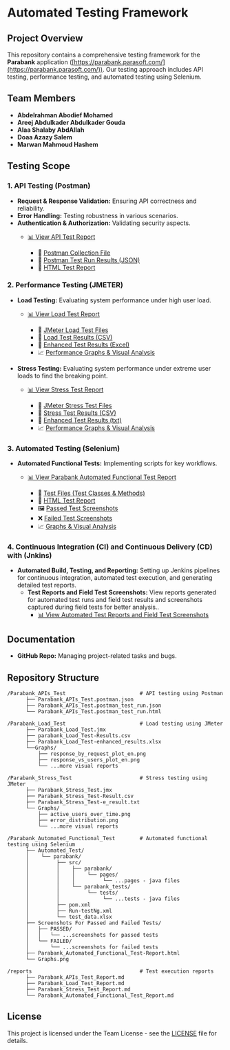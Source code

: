 # Automated Testing Framework

## Project Overview
This repository contains a comprehensive testing framework for the **Parabank** application ([https://parabank.parasoft.com/](https://parabank.parasoft.com/)). Our testing approach includes API testing, performance testing, and automated testing using Selenium.

## Team Members
- **Abdelrahman Abodief Mohamed**  
- **Areej Abdulkader Abdulkader Gouda**  
- **Alaa Shalaby AbdAllah**  
- **Doaa Azazy Salem**  
- **Marwan Mahmoud Hashem**  

## Testing Scope

### 1. API Testing (Postman)
- **Request & Response Validation:** Ensuring API correctness and reliability.
- **Error Handling:** Testing robustness in various scenarios.
- **Authentication & Authorization:** Validating security aspects.
  - [📊 View API Test Report](https://github.com/Abdelrahman-AA/Automated-Testing-Framework/blob/main/reports/Parabank_APIs_Test_Report.md)

       - 📁 [Postman Collection File](https://github.com/Abdelrahman-AA/Automated-Testing-Framework/blob/main/Parabank_APIs_Test/Parabank_APIs_Test.postman.json)
       - 📄 [Postman Test Run Results (JSON)](https://github.com/Abdelrahman-AA/Automated-Testing-Framework/blob/main/Parabank_APIs_Test/Parabank_APIs_Test.postman_test_run.json)
       - 🧾 [HTML Test Report](https://Abdelrahman-AA.github.io/Automated-Testing-Framework/Parabank_APIs_Test/Parabank_APIs_Test.postman_test_run.html)

### 2. Performance Testing (JMETER)
- **Load Testing:** Evaluating system performance under high user load.
  - [📊 View Load Test Report](https://github.com/Abdelrahman-AA/Automated-Testing-Framework/blob/main/reports/Parabank_Load_Test_Report.md)

       - 📁 [JMeter Load Test Files](https://github.com/Abdelrahman-AA/Automated-Testing-Framework/blob/main/Parabank_Load_Test/Parabank_Load_Test.jmx)
       - 📄 [Load Test Results (CSV)](https://github.com/Abdelrahman-AA/Automated-Testing-Framework/blob/main/Parabank_Load_Test/Parabank_Load_Test-Results.csv)
       - 📄 [Enhanced Test Results (Excel)](https://github.com/Abdelrahman-AA/Automated-Testing-Framework/blob/main/Parabank_Load_Test/Parabank_Load_Test-enhanced_results.xlsx)
       - 📈 [Performance Graphs & Visual Analysis](https://github.com/Abdelrahman-AA/Automated-Testing-Framework/tree/main/Parabank_Load_Test/Graphs)

- **Stress Testing:** Evaluating system performance under extreme user loads to find the breaking point.
  - [📊 View Stress Test Report](https://github.com/Abdelrahman-AA/Automated-Testing-Framework/blob/main/reports/Parabank_Stress_Test_Report.md)

       - 📁 [JMeter Stress Test Files](https://github.com/Abdelrahman-AA/Automated-Testing-Framework/blob/main/Parabank_Stress_Test/Parabank_Stress_Test.jmx)
       - 📄 [Stress Test Results (CSV)](https://github.com/Abdelrahman-AA/Automated-Testing-Framework/blob/main/Parabank_Stress_Test/Parabank_Stress_Test-Result.csv)
       - 📄 [Enhanced Test Results (txt)](https://github.com/Abdelrahman-AA/Automated-Testing-Framework/blob/main/Parabank_Stress_Test/Parabank_Stress_Test-e_result.txt)
       - 📈 [Performance Graphs & Visual Analysis](https://github.com/Abdelrahman-AA/Automated-Testing-Framework/tree/main/Parabank_Stress_Test/Graphs)

### 3. Automated Testing (Selenium)
- **Automated Functional Tests:** Implementing scripts for key workflows.
  - [📊 View Parabank Automated Functional Test Report](https://github.com/Abdelrahman-AA/Automated-Testing-Framework/blob/main/reports/Parabank_Automated_Functional_Test_Report.md)

       - 📁 [Test Files (Test Classes & Methods)](https://github.com/Abdelrahman-AA/Automated-Testing-Framework/tree/main/Parabank_Automated_Functional_Test/Automated_Test/parabank/)
       - 📄 [HTML Test Report](https://abdelrahman-aa.github.io/Automated-Testing-Framework/Parabank_Automated_Functional_Test//Parabank_Automated_Functional_Test-Report.html)
       - 🖼️ [Passed Test Screenshots](https://github.com/Abdelrahman-AA/Automated-Testing-Framework/tree/main/Parabank_Automated_Functional_Test/Screenshots%20For%20Passed%20and%20Failed%20Tests/PASSED)
       - ❌ [Failed Test Screenshots](https://github.com/Abdelrahman-AA/Automated-Testing-Framework/tree/main/Parabank_Automated_Functional_Test/Screenshots%20For%20Passed%20and%20Failed%20Tests/FAILED)
       - 📈 [Graphs & Visual Analysis](https://github.com/Abdelrahman-AA/Automated-Testing-Framework/blob/main/Parabank_Automated_Functional_Test/Graphs.png)

### 4. Continuous Integration (CI) and Continuous Delivery (CD) with (Jnkins)
- **Automated Build, Testing, and Reporting:** Setting up Jenkins pipelines for continuous integration, automated test execution, and generating detailed test reports.
  - **Test Reports and Field Test Screenshots:** View reports generated for automated test runs and field test results and screenshots captured during field tests for better analysis..
    - [📊 View Automated Test Reports and Field Test Screenshots](https://github.com/Abdelrahman-AA/Automated-Testing-Framework/tree/main/Jenkins_Results)


## Documentation
- **GitHub Repo:** Managing project-related tasks and bugs.

## Repository Structure

```
/Parabank_APIs_Test                        # API testing using Postman
      ├── Parabank_APIs_Test.postman.json
      ├── Parabank_APIs_Test.postman_test_run.json
      └── Parabank_APIs_Test.postman_test_run.html

/Parabank_Load_Test                        # Load testing using JMeter
      ├── Parabank_Load_Test.jmx
      ├── parabank_Load_Test-Results.csv
      ├── Parabank_Load_Test-enhanced_results.xlsx
      └──Graphs/
          ├── response_by_request_plot_en.png
          ├── response_vs_users_plot_en.png
          └── ...more visual reports

/Parabank_Stress_Test                      # Stress testing using JMeter
      ├── Parabank_Stress_Test.jmx
      ├── Parabank_Stress_Test-Result.csv
      ├── Parabank_Stress_Test-e_result.txt
      └── Graphs/
          ├── active_users_over_time.png
          ├── error_distribution.png
          └── ...more visual reports

/Parabank_Automated_Functional_Test        # Automated functional testing using Selenium
      ├── Automated_Test/
      │    └── parabank/
      │         ├── src/
      │         │    ├── parabank/
      │         │    │    └── pages/
      │         │    │         └── ...pages - java files
      │         │    └── parabank_tests/
      │         │         └── tests/
      │         │              └── ...tests - java files
      │         ├── pom.xml
      │         ├── Run-testNg.xml
      │         └── test_data.xlsx
      ├── Screenshots For Passed and Failed Tests/
      │   ├── PASSED/
      │   │   └── ...screenshots for passed tests
      │   └── FAILED/
      │       └── ...screenshots for failed tests
      ├── Parabank_Automated_Functional_Test-Report.html
      └── Graphs.png

/reports                                   # Test execution reports
      ├── Parabank_APIs_Test_Report.md
      ├── Parabank_Load_Test_Report.md
      ├── Parabank_Stress_Test_Report.md
      └── Parabank_Automated_Functional_Test_Report.md
```

## License
This project is licensed under the Team License - see the [LICENSE](LICENSE.md) file for details.
